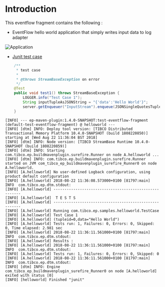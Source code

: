 # Introduction

This eventflow fragment contains the following :

* EventFlow hello world application that simply writes input data to log adapter

![Application](https://raw.githubusercontent.com/plord12/samples/master/fragments/eventflow/helloworld/src/site/resources/images/HelloWorld.png)

* [Junit test case](../../test/java/com/tibco/ep/samples/helloworld/TestCase.java)

```java
    /**
     * test case
     * 
     * @throws StreamBaseException on error
     */
    @Test
    public void test1() throws StreamBaseException {
        LOGGER.info("Test Case 1");
        String inputTupleAsJSONString = "{'data':'Hello World'}";
        server.getEnqueuer("InputStream").enqueue(JSONSingleQuotesTupleMaker.MAKER, inputTupleAsJSONString);
    }
```

```
[INFO] --- ep-maven-plugin:1.4.0-SNAPSHOT:test-eventflow-fragment (default-test-eventflow-fragment) @ helloworld ---
[INFO] [dtm] INFO: Deploy tool version: [TIBCO Distributed Transactional Memory Platform 10.4.0-SNAPSHOT (build 1808220850)] starting at [Wed Aug 22 11:36:04 BST 2018]
[INFO] [dtm] INFO: Node version: [TIBCO StreamBase Runtime 10.4.0-SNAPSHOT (build 1808220859)]
[INFO] [dtm] INFO: Starting com.tibco.ep.buildmavenplugin.surefire.Runner on node A.helloworld ...
[INFO] [dtm] INFO: com.tibco.ep.buildmavenplugin.surefire.Runner started on JVM com_tibco_ep_buildmavenplugin_surefire_Runner0 on node A.helloworld.
[INFO] [A.helloworld] No user-defined Logback configuration, using product default configuration
[INFO] [A.helloworld] 2018-08-22 11:36:08.573000+0100 [81797:main] INFO  com.tibco.ep.dtm.stdout:
[INFO] [A.helloworld] -------------------------------------------------------
[INFO] [A.helloworld]  T E S T S
[INFO] [A.helloworld] -------------------------------------------------------
[INFO] [A.helloworld] Running com.tibco.ep.samples.helloworld.TestCase
[INFO] [A.helloworld] Test Case 1
[INFO] [A.helloworld] (tupleid=0,data="Hello World")
[INFO] [A.helloworld] Tests run: 1, Failures: 0, Errors: 0, Skipped: 0, Time elapsed: 2.981 sec
[INFO] [A.helloworld] 2018-08-22 11:36:11.561000+0100 [81797:main] INFO  com.tibco.ep.dtm.stdout:
[INFO] [A.helloworld] Results :
[INFO] [A.helloworld] 2018-08-22 11:36:11.561000+0100 [81797:main] INFO  com.tibco.ep.dtm.stdout:
[INFO] [A.helloworld] Tests run: 1, Failures: 0, Errors: 0, Skipped: 0
[INFO] [A.helloworld] 2018-08-22 11:36:11.561000+0100 [81797:main] INFO  com.tibco.ep.dtm.stdout:
[INFO] [dtm] INFO: Engine com_tibco_ep_buildmavenplugin_surefire_Runner0 on node [A.helloworld] exited with status [0]
[INFO] [helloworld] Finished "junit"
```

